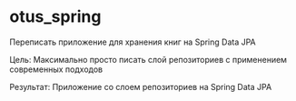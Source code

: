 # otus_spring
Переписать приложение для хранения книг на Spring Data JPA

Цель: Максимально просто писать слой репозиториев с применением современных подходов

Результат: Приложение со слоем репозиториев на Spring Data JPA

